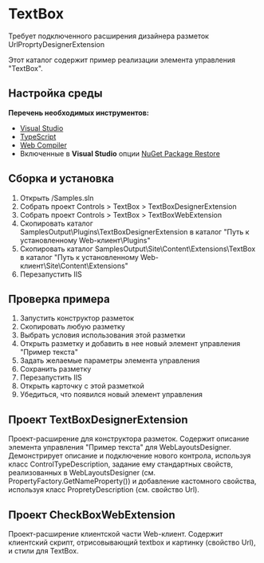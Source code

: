 # TextBox

Требует подключенного расширения дизайнера разметок UrlProprtyDesignerExtension

Этот каталог содержит пример реализации элемента управления "TextBox".

## Настройка среды

**Перечень необходимых инструментов:** 
* [Visual Studio](https://www.visualstudio.com)
* [TypeScript](https://www.typescriptlang.org)
* [Web Compiler](https://marketplace.visualstudio.com/items?itemName=MadsKristensen.WebCompiler)
* Включенные в **Visual Studio** опции  [NuGet Package Restore](https://docs.microsoft.com/en-us/nuget/consume-packages/package-restore#enabling-and-disabling-package-restore)

## Сборка и установка

1. Открыть /Samples.sln
2. Собрать проект Controls > TextBox > TextBoxDesignerExtension
3. Собрать проект Controls > TextBox > TextBoxWebExtension
4. Скопировать каталог SamplesOutput\Plugins\TextBoxDesignerExtension в каталог "Путь к установленному Web-клиент\Plugins"
5. Скопировать каталог SamplesOutput\Site\Content\Extensions\TextBox в каталог "Путь к установленному Web-клиент\Site\Content\Extensions"
6. Перезапустить IIS

## Проверка примера

1. Запустить конструктор разметок
2. Скопировать любую разметку
3. Выбрать условия использования этой разметки
4. Открыть разметку и добавить в нее новый элемент управления "Пример текста"
5. Задать желаемые параметры элемента управления
6. Сохранить разметку
7. Перезапустить IIS
8. Открыть карточку с этой разметкой
9. Убедиться, что появился новый элемент управления

## Проект TextBoxDesignerExtension

Проект-расширение для конструктора разметок. Содержит описание элемента управления "Пример текста" для WebLayoutsDesigner.
Демонстрирует описание и подключение нового контрола, используя класс ControlTypeDescription, 
задание ему стандартных свойств, реализованных в  WebLayoutsDesigner (см. PropertyFactory.GetNameProperty()) и
добавление кастомного свойства, используя класс PropretyDescription (см. свойство Url). 

## Проект CheckBoxWebExtension

Проект-расширение клиентской части Web-клиент. Содержит клиентский скрипт, отрисовывающий textbox и картинку (свойство Url), и стили для TextBox. 